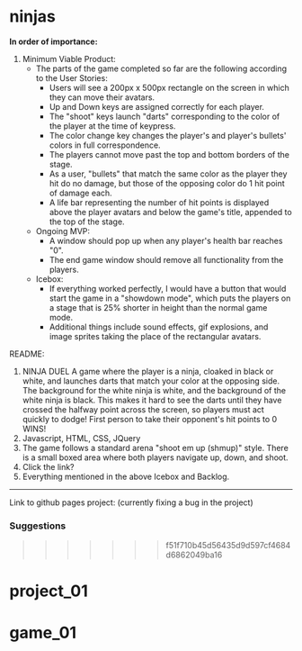 # ninjas


**In order of importance:**

1. Minimum Viable Product:
    - The parts of the game completed so far are the following according to the User Stories:
        - Users will see a 200px x 500px rectangle on the screen in which they can move their avatars.
        - Up and Down keys are assigned correctly for each player.
        - The "shoot" keys launch "darts" corresponding to the color of the player at the time of keypress.
        - The color  change key changes the player's and player's bullets' colors in full correspondence.
        - The players cannot move past the top and bottom borders of the stage.
        - As a user, "bullets" that match the same color as the player they hit do no damage, but those of the opposing color do 1 hit point of damage each.
        - A life bar representing the number of hit points is displayed above the player avatars and below the game's title, appended to the top of the stage.
    - Ongoing MVP:
        - A window should pop up when any player's health bar reaches "0".
        - The end game window should remove all functionality from the players.
    - Icebox:
        - If everything worked perfectly, I would have a button that would start the game in a "showdown mode", which puts the players on a stage that is 25% shorter in height than the normal game mode.
        - Additional things include sound effects, gif explosions, and image sprites taking the place of the rectangular avatars.

README:
1. NINJA DUEL
    A game where the player is a ninja, cloaked in black or white, and launches darts that match your color at the opposing side. The background for the white ninja is white, and the background of the white ninja is black. This makes it hard to see the darts until they have crossed the halfway point across the screen, so players must act quickly to dodge! First person to take their opponent's hit points to 0 WINS!
2. Javascript, HTML, CSS, JQuery
3. The game follows a standard arena "shoot em up (shmup)" style. There is a small boxed area where both players navigate up, down, and shoot.
4. Click the link?
5. Everything mentioned in the above Icebox and Backlog.

---

Link to github pages project:
(currently fixing a bug in the project)
<!-- http://murtato.github.io/project_01 -->

### Suggestions


>>>>>>> f51f710b45d56435d9d597cf4684d6862049ba16
# project_01
# game_01
